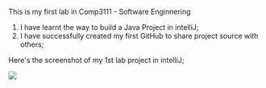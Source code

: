 This is my first lab in Comp3111 - Software Enginnering
1. I have learnt the way to build a Java Project in intelliJ;
2. I have successfully created my first GitHub to share project source with others;

Here's the screenshot of my 1st lab project in intelliJ;

[//]: # (![Screenshot of Comp 3111]&#40;/comp3111lab.jpg&#41;)
<img src="C:\Users\klau0\IdeaProjects\Comp3111LEx\src\main\java\Lab1\comp3111lab.jpg"/>